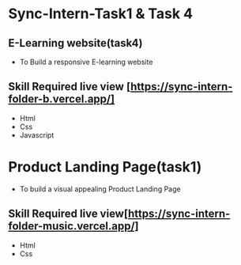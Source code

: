 # Sync-Intern-Task1 & Task 4

## E-Learning website(task4)
* To Build a responsive E-learning website
## Skill Required live view [https://sync-intern-folder-b.vercel.app/]
* Html
* Css
* Javascript

# Product Landing Page(task1)

* To build a visual appealing Product Landing Page

## Skill Required live view[https://sync-intern-folder-music.vercel.app/]
* Html
* Css

